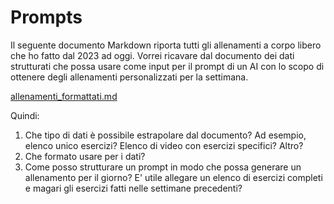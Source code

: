 # Prompts

Il seguente documento Markdown riporta tutti gli allenamenti a corpo libero che ho fatto dal 2023 ad oggi.
Vorrei ricavare dal documento dei dati strutturati che possa usare come input per il prompt di un AI con lo scopo di ottenere degli allenamenti personalizzati per la settimana.

[allenamenti_formattati.md](./data/allenamenti_formattati.md)

Quindi:

1. Che tipo di dati è possibile estrapolare dal documento? Ad esempio, elenco unico esercizi? Elenco di video con esercizi specifici? Altro?
2. Che formato usare per i dati?
3. Come posso strutturare un prompt in modo che possa generare un allenamento per il giorno? E' utile allegare un elenco di esercizi completi e magari gli esercizi fatti nelle settimane precedenti?
